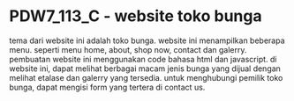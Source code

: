 # PDW7_113_C - website toko bunga

tema dari website ini adalah toko bunga. website ini menampilkan beberapa menu. seperti menu home, about, shop now, contact dan galerry. pembuatan website ini menggunakan code bahasa html dan javascript. di website ini, dapat melihat berbagai macam jenis bunga yang dijual dengan melihat etalase dan galerry yang tersedia. untuk menghubungi pemilik toko bunga, dapat mengisi form yang tertera di contact us. 
